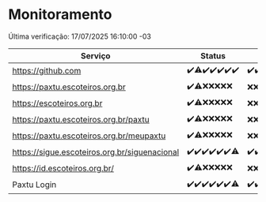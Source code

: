 # Monitoramento

Última verificação: 17/07/2025 16:10:00 -03

|Serviço|Status|Últimas 24h|
|---|---|---|
|https://github.com|<span title="2025-07-10: OK=23">✔️</span><span title="2025-07-11: OK=22, Falhas=1">⚠️</span><span title="2025-07-12: OK=23">✔️</span><span title="2025-07-13: OK=23">✔️</span><span title="2025-07-14: OK=23">✔️</span><span title="2025-07-15: OK=23">✔️</span><span title="2025-07-16: OK=19">✔️</span>|<span title="16/07/2025 17:11:00 -03 : 200">✔️</span><span title="16/07/2025 18:09:00 -03 : 200">✔️</span><span title="16/07/2025 19:10:00 -03 : 200">✔️</span><span title="16/07/2025 20:10:00 -03 : 200">✔️</span><span title="16/07/2025 21:52:00 -03 : 200">✔️</span><span title="16/07/2025 23:49:00 -03 : 200">✔️</span><span title="17/07/2025 00:52:00 -03 : 200">✔️</span><span title="17/07/2025 01:28:00 -03 : 200">✔️</span><span title="17/07/2025 02:16:00 -03 : 200">✔️</span><span title="17/07/2025 03:15:00 -03 : 200">✔️</span><span title="17/07/2025 04:13:00 -03 : 200">✔️</span><span title="17/07/2025 05:14:00 -03 : 200">✔️</span><span title="17/07/2025 06:14:00 -03 : 200">✔️</span><span title="17/07/2025 07:11:00 -03 : 200">✔️</span><span title="17/07/2025 08:09:00 -03 : 200">✔️</span><span title="17/07/2025 09:19:00 -03 : 200">✔️</span><span title="17/07/2025 10:29:00 -03 : 200">✔️</span><span title="17/07/2025 11:09:00 -03 : 200">✔️</span><span title="17/07/2025 12:10:00 -03 : 200">✔️</span><span title="17/07/2025 13:12:00 -03 : 200">✔️</span><span title="17/07/2025 14:10:00 -03 : 200">✔️</span><span title="17/07/2025 15:14:00 -03 : 200">✔️</span><span title="17/07/2025 16:10:00 -03 : 200">✔️</span>|
|https://paxtu.escoteiros.org.br|<span title="2025-07-10: OK=23">✔️</span><span title="2025-07-11: OK=17, Falhas=6">⚠️</span><span title="2025-07-12: Falhas=23">❌</span><span title="2025-07-13: Falhas=23">❌</span><span title="2025-07-14: Falhas=23">❌</span><span title="2025-07-15: Falhas=23">❌</span><span title="2025-07-16: Falhas=19">❌</span>|<span title="16/07/2025 17:11:00 -03 : 403">❌</span><span title="16/07/2025 18:09:00 -03 : 403">❌</span><span title="16/07/2025 19:10:00 -03 : 403">❌</span><span title="16/07/2025 20:10:00 -03 : 403">❌</span><span title="16/07/2025 21:52:00 -03 : 403">❌</span><span title="16/07/2025 23:49:00 -03 : 403">❌</span><span title="17/07/2025 00:52:00 -03 : 403">❌</span><span title="17/07/2025 01:28:00 -03 : 403">❌</span><span title="17/07/2025 02:16:00 -03 : 403">❌</span><span title="17/07/2025 03:15:00 -03 : 403">❌</span><span title="17/07/2025 04:13:00 -03 : 403">❌</span><span title="17/07/2025 05:14:00 -03 : 403">❌</span><span title="17/07/2025 06:14:00 -03 : 403">❌</span><span title="17/07/2025 07:11:00 -03 : 403">❌</span><span title="17/07/2025 08:09:00 -03 : 403">❌</span><span title="17/07/2025 09:19:00 -03 : 403">❌</span><span title="17/07/2025 10:29:00 -03 : 403">❌</span><span title="17/07/2025 11:09:00 -03 : 403">❌</span><span title="17/07/2025 12:10:00 -03 : 403">❌</span><span title="17/07/2025 13:12:00 -03 : 403">❌</span><span title="17/07/2025 14:10:00 -03 : 403">❌</span><span title="17/07/2025 15:14:00 -03 : 403">❌</span><span title="17/07/2025 16:10:00 -03 : 403">❌</span>|
|https://escoteiros.org.br|<span title="2025-07-10: OK=23">✔️</span><span title="2025-07-11: OK=16, Falhas=7">⚠️</span><span title="2025-07-12: Falhas=23">❌</span><span title="2025-07-13: Falhas=23">❌</span><span title="2025-07-14: Falhas=23">❌</span><span title="2025-07-15: Falhas=23">❌</span><span title="2025-07-16: Falhas=19">❌</span>|<span title="16/07/2025 17:11:00 -03 : 403">❌</span><span title="16/07/2025 18:09:00 -03 : 403">❌</span><span title="16/07/2025 19:10:00 -03 : 403">❌</span><span title="16/07/2025 20:10:00 -03 : 403">❌</span><span title="16/07/2025 21:52:00 -03 : 403">❌</span><span title="16/07/2025 23:49:00 -03 : 403">❌</span><span title="17/07/2025 00:52:00 -03 : 403">❌</span><span title="17/07/2025 01:28:00 -03 : 403">❌</span><span title="17/07/2025 02:16:00 -03 : 403">❌</span><span title="17/07/2025 03:15:00 -03 : 403">❌</span><span title="17/07/2025 04:13:00 -03 : 403">❌</span><span title="17/07/2025 05:14:00 -03 : 403">❌</span><span title="17/07/2025 06:14:00 -03 : 403">❌</span><span title="17/07/2025 07:11:00 -03 : 403">❌</span><span title="17/07/2025 08:09:00 -03 : 403">❌</span><span title="17/07/2025 09:19:00 -03 : 403">❌</span><span title="17/07/2025 10:29:00 -03 : 403">❌</span><span title="17/07/2025 11:09:00 -03 : 403">❌</span><span title="17/07/2025 12:10:00 -03 : 403">❌</span><span title="17/07/2025 13:12:00 -03 : 403">❌</span><span title="17/07/2025 14:10:00 -03 : 403">❌</span><span title="17/07/2025 15:14:00 -03 : 403">❌</span><span title="17/07/2025 16:10:00 -03 : 403">❌</span>|
|https://paxtu.escoteiros.org.br/paxtu|<span title="2025-07-10: OK=23">✔️</span><span title="2025-07-11: OK=17, Falhas=6">⚠️</span><span title="2025-07-12: Falhas=23">❌</span><span title="2025-07-13: Falhas=23">❌</span><span title="2025-07-14: Falhas=23">❌</span><span title="2025-07-15: Falhas=23">❌</span><span title="2025-07-16: Falhas=19">❌</span>|<span title="16/07/2025 17:11:00 -03 : 403">❌</span><span title="16/07/2025 18:09:00 -03 : 403">❌</span><span title="16/07/2025 19:10:00 -03 : 403">❌</span><span title="16/07/2025 20:10:00 -03 : 403">❌</span><span title="16/07/2025 21:52:00 -03 : 403">❌</span><span title="16/07/2025 23:49:00 -03 : 403">❌</span><span title="17/07/2025 00:52:00 -03 : 403">❌</span><span title="17/07/2025 01:28:00 -03 : 403">❌</span><span title="17/07/2025 02:16:00 -03 : 403">❌</span><span title="17/07/2025 03:15:00 -03 : 403">❌</span><span title="17/07/2025 04:13:00 -03 : 403">❌</span><span title="17/07/2025 05:14:00 -03 : 403">❌</span><span title="17/07/2025 06:14:00 -03 : 403">❌</span><span title="17/07/2025 07:11:00 -03 : 403">❌</span><span title="17/07/2025 08:09:00 -03 : 403">❌</span><span title="17/07/2025 09:19:00 -03 : 403">❌</span><span title="17/07/2025 10:29:00 -03 : 403">❌</span><span title="17/07/2025 11:09:00 -03 : 403">❌</span><span title="17/07/2025 12:10:00 -03 : 403">❌</span><span title="17/07/2025 13:12:00 -03 : 403">❌</span><span title="17/07/2025 14:10:00 -03 : 403">❌</span><span title="17/07/2025 15:14:00 -03 : 403">❌</span><span title="17/07/2025 16:10:00 -03 : 403">❌</span>|
|https://paxtu.escoteiros.org.br/meupaxtu|<span title="2025-07-10: OK=23">✔️</span><span title="2025-07-11: OK=17, Falhas=6">⚠️</span><span title="2025-07-12: Falhas=23">❌</span><span title="2025-07-13: Falhas=23">❌</span><span title="2025-07-14: Falhas=23">❌</span><span title="2025-07-15: Falhas=23">❌</span><span title="2025-07-16: Falhas=19">❌</span>|<span title="16/07/2025 17:11:00 -03 : 403">❌</span><span title="16/07/2025 18:09:00 -03 : 403">❌</span><span title="16/07/2025 19:10:00 -03 : 403">❌</span><span title="16/07/2025 20:10:00 -03 : 403">❌</span><span title="16/07/2025 21:52:00 -03 : 403">❌</span><span title="16/07/2025 23:49:00 -03 : 403">❌</span><span title="17/07/2025 00:52:00 -03 : 403">❌</span><span title="17/07/2025 01:28:00 -03 : 403">❌</span><span title="17/07/2025 02:16:00 -03 : 403">❌</span><span title="17/07/2025 03:15:00 -03 : 403">❌</span><span title="17/07/2025 04:13:00 -03 : 403">❌</span><span title="17/07/2025 05:14:00 -03 : 403">❌</span><span title="17/07/2025 06:14:00 -03 : 403">❌</span><span title="17/07/2025 07:11:00 -03 : 403">❌</span><span title="17/07/2025 08:09:00 -03 : 403">❌</span><span title="17/07/2025 09:19:00 -03 : 403">❌</span><span title="17/07/2025 10:29:00 -03 : 403">❌</span><span title="17/07/2025 11:09:00 -03 : 403">❌</span><span title="17/07/2025 12:10:00 -03 : 403">❌</span><span title="17/07/2025 13:12:00 -03 : 403">❌</span><span title="17/07/2025 14:10:00 -03 : 403">❌</span><span title="17/07/2025 15:14:00 -03 : 403">❌</span><span title="17/07/2025 16:10:00 -03 : 403">❌</span>|
|https://sigue.escoteiros.org.br/siguenacional|<span title="2025-07-10: OK=23">✔️</span><span title="2025-07-11: OK=23">✔️</span><span title="2025-07-12: OK=23">✔️</span><span title="2025-07-13: OK=23">✔️</span><span title="2025-07-14: OK=23">✔️</span><span title="2025-07-15: OK=23">✔️</span><span title="2025-07-16: OK=18, Falhas=1">⚠️</span>|<span title="16/07/2025 17:11:00 -03 : 200">✔️</span><span title="16/07/2025 18:09:00 -03 : 200">✔️</span><span title="16/07/2025 19:10:00 -03 : 200">✔️</span><span title="16/07/2025 20:10:00 -03 : 200">✔️</span><span title="16/07/2025 21:52:00 -03 : 200">✔️</span><span title="16/07/2025 23:49:00 -03 : 200">✔️</span><span title="17/07/2025 00:52:00 -03 : 200">✔️</span><span title="17/07/2025 01:28:00 -03 : 200">✔️</span><span title="17/07/2025 02:16:00 -03 : 200">✔️</span><span title="17/07/2025 03:15:00 -03 : 200">✔️</span><span title="17/07/2025 04:13:00 -03 : 200">✔️</span><span title="17/07/2025 05:14:00 -03 : 200">✔️</span><span title="17/07/2025 06:14:00 -03 : 200">✔️</span><span title="17/07/2025 07:11:00 -03 : 200">✔️</span><span title="17/07/2025 08:09:00 -03 : 200">✔️</span><span title="17/07/2025 09:19:00 -03 : 200">✔️</span><span title="17/07/2025 10:29:00 -03 : 200">✔️</span><span title="17/07/2025 11:09:00 -03 : 200">✔️</span><span title="17/07/2025 12:10:00 -03 : 200">✔️</span><span title="17/07/2025 13:12:00 -03 : 200">✔️</span><span title="17/07/2025 14:10:00 -03 : 200">✔️</span><span title="17/07/2025 15:14:00 -03 : 200">✔️</span><span title="17/07/2025 16:10:00 -03 : 200">✔️</span>|
|https://id.escoteiros.org.br/|<span title="2025-07-10: OK=23">✔️</span><span title="2025-07-11: OK=16, Falhas=7">⚠️</span><span title="2025-07-12: Falhas=23">❌</span><span title="2025-07-13: Falhas=23">❌</span><span title="2025-07-14: Falhas=23">❌</span><span title="2025-07-15: Falhas=23">❌</span><span title="2025-07-16: Falhas=19">❌</span>|<span title="16/07/2025 17:11:00 -03 : 403">❌</span><span title="16/07/2025 18:09:00 -03 : 403">❌</span><span title="16/07/2025 19:10:00 -03 : 403">❌</span><span title="16/07/2025 20:10:00 -03 : 403">❌</span><span title="16/07/2025 21:52:00 -03 : 403">❌</span><span title="16/07/2025 23:49:00 -03 : 403">❌</span><span title="17/07/2025 00:52:00 -03 : 403">❌</span><span title="17/07/2025 01:28:00 -03 : 403">❌</span><span title="17/07/2025 02:16:00 -03 : 403">❌</span><span title="17/07/2025 03:15:00 -03 : 403">❌</span><span title="17/07/2025 04:13:00 -03 : 403">❌</span><span title="17/07/2025 05:14:00 -03 : 403">❌</span><span title="17/07/2025 06:14:00 -03 : 403">❌</span><span title="17/07/2025 07:11:00 -03 : 403">❌</span><span title="17/07/2025 08:09:00 -03 : 403">❌</span><span title="17/07/2025 09:19:00 -03 : 403">❌</span><span title="17/07/2025 10:29:00 -03 : 403">❌</span><span title="17/07/2025 11:09:00 -03 : 403">❌</span><span title="17/07/2025 12:10:00 -03 : 403">❌</span><span title="17/07/2025 13:12:00 -03 : 403">❌</span><span title="17/07/2025 14:10:00 -03 : 403">❌</span><span title="17/07/2025 15:14:00 -03 : 403">❌</span><span title="17/07/2025 16:10:00 -03 : 403">❌</span>|
|Paxtu Login|<span title="2025-07-10: OK=23">✔️</span><span title="2025-07-11: OK=23">✔️</span><span title="2025-07-12: OK=23">✔️</span><span title="2025-07-13: OK=23">✔️</span><span title="2025-07-14: OK=23">✔️</span><span title="2025-07-15: OK=23">✔️</span><span title="2025-07-16: OK=18, Falhas=1">⚠️</span>|<span title="16/07/2025 17:11:00 -03 : 200">✔️</span><span title="16/07/2025 18:09:00 -03 : 200">✔️</span><span title="16/07/2025 19:10:00 -03 : 200">✔️</span><span title="16/07/2025 20:10:00 -03 : 200">✔️</span><span title="16/07/2025 21:52:00 -03 : 200">✔️</span><span title="16/07/2025 23:49:00 -03 : 200">✔️</span><span title="17/07/2025 00:52:00 -03 : 200">✔️</span><span title="17/07/2025 01:28:00 -03 : 200">✔️</span><span title="17/07/2025 02:16:00 -03 : 200">✔️</span><span title="17/07/2025 03:15:00 -03 : 200">✔️</span><span title="17/07/2025 04:13:00 -03 : 200">✔️</span><span title="17/07/2025 05:14:00 -03 : 200">✔️</span><span title="17/07/2025 06:14:00 -03 : 200">✔️</span><span title="17/07/2025 07:11:00 -03 : 200">✔️</span><span title="17/07/2025 08:09:00 -03 : 200">✔️</span><span title="17/07/2025 09:19:00 -03 : 200">✔️</span><span title="17/07/2025 10:29:00 -03 : 200">✔️</span><span title="17/07/2025 11:09:00 -03 : 200">✔️</span><span title="17/07/2025 12:10:00 -03 : 200">✔️</span><span title="17/07/2025 13:12:00 -03 : 200">✔️</span><span title="17/07/2025 14:10:00 -03 : 200">✔️</span><span title="17/07/2025 15:14:00 -03 : 200">✔️</span><span title="17/07/2025 16:10:00 -03 : 200">✔️</span>|

